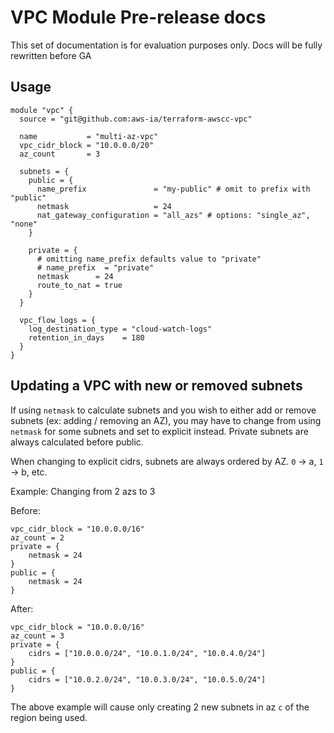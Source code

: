 # VPC Module Pre-release docs

This set of documentation is for evaluation purposes only. Docs will be fully rewritten before GA

## Usage

```hcl
module "vpc" {
  source = "git@github.com:aws-ia/terraform-awscc-vpc"

  name           = "multi-az-vpc"
  vpc_cidr_block = "10.0.0.0/20"
  az_count       = 3

  subnets = {
    public = {
      name_prefix               = "my-public" # omit to prefix with "public"
      netmask                   = 24
      nat_gateway_configuration = "all_azs" # options: "single_az", "none"
    }

    private = {
      # omitting name_prefix defaults value to "private"
      # name_prefix  = "private"
      netmask      = 24
      route_to_nat = true
    }
  }

  vpc_flow_logs = {
    log_destination_type = "cloud-watch-logs"
    retention_in_days    = 180
  }
}
```

## Updating a VPC with new or removed subnets

If using `netmask` to calculate subnets and you wish to either add or remove subnets (ex: adding / removing an AZ), you may have to change from using `netmask` for some subnets and set to explicit instead. Private subnets are always calculated before public.

When changing to explicit cidrs, subnets are always ordered by AZ. `0` -> a, `1` -> b, etc.

Example: Changing from 2 azs to 3

Before:
```hcl
vpc_cidr_block = "10.0.0.0/16"
az_count = 2
private = {
    netmask = 24
}
public = {
    netmask = 24
}
```

After:
```hcl
vpc_cidr_block = "10.0.0.0/16"
az_count = 3
private = {
    cidrs = ["10.0.0.0/24", "10.0.1.0/24", "10.0.4.0/24"]
}
public = {
    cidrs = ["10.0.2.0/24", "10.0.3.0/24", "10.0.5.0/24"]
}
```

The above example will cause only creating 2 new subnets in az `c` of the region being used.
